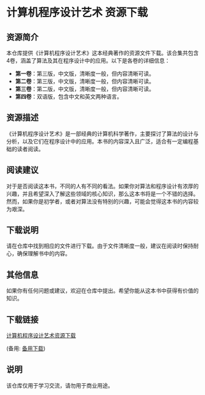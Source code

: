 # 计算机程序设计艺术 资源下载

## 资源简介

本仓库提供《计算机程序设计艺术》这本经典著作的资源文件下载。该合集共包含4卷，涵盖了算法及其在程序设计中的应用。以下是各卷的详细信息：

- **第一卷**：第三版，中文版，清晰度一般，但内容清晰可读。
- **第二卷**：第三版，中文版，清晰度一般，但内容清晰可读。
- **第三卷**：第二版，中文版，清晰度一般，但内容清晰可读。
- **第四卷**：双语版，包含中文和英文两种语言。

## 资源描述

《计算机程序设计艺术》是一部经典的计算机科学著作，主要探讨了算法的设计与分析，以及它们在程序设计中的应用。本书的内容深入且广泛，适合有一定编程基础的读者阅读。

## 阅读建议

对于是否阅读这本书，不同的人有不同的看法。如果你对算法和程序设计有浓厚的兴趣，并且希望深入了解这些领域的核心知识，那么这本书将是一个不错的选择。然而，如果你是初学者，或者对算法没有特别的兴趣，可能会觉得这本书的内容较为艰深。

## 下载说明

请在仓库中找到相应的文件进行下载。由于文件清晰度一般，建议在阅读时保持耐心，确保理解书中的内容。

## 其他信息

如果你有任何问题或建议，欢迎在仓库中提出。希望你能从这本书中获得有价值的知识。

## 下载链接
[计算机程序设计艺术资源下载](https://pan.quark.cn/s/ee80d59ad929) 

(备用: [备用下载](https://pan.baidu.com/s/1uCiaEyvewEByNRDWDo_cQg?pwd=1234))

## 说明

该仓库仅用于学习交流，请勿用于商业用途。
